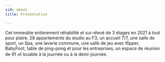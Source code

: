 ```yaml
---
sid: about
title: Présentation

---
```

Cet immeuble entièrement réhabilité et sur-élevé de 3 étages en 2021 à tout pour plaire. 28 appartements du studio au F3, un accueil 7/7, une salle de sport, un Spa, une laverie commune, une salle de jeu avec flipper, BabyFoot, table de ping-pong et pour les entreprises, un espace de réunion de 91 ㎡ louable à la journée ou à la demi-journée.